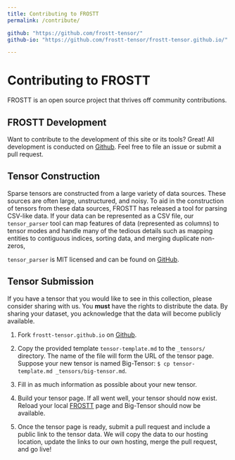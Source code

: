 ```yaml
---
title: Contributing to FROSTT
permalink: /contribute/

github: "https://github.com/frostt-tensor/"
github-io: "https://github.com/frostt-tensor/frostt-tensor.github.io/"

---
```



# Contributing to FROSTT
FROSTT is an open source project that thrives off community contributions.

## FROSTT Development
Want to contribute to the development of this site or its tools? Great! All
development is conducted on [Github]({{page.github}}). Feel free to file an
issue or submit a pull request.

## Tensor Construction
Sparse tensors are constructed from a large variety of data sources. These
sources are often large, unstructured, and noisy. To aid in the construction of
tensors from these data sources, FROSTT has released a tool for parsing
CSV-like data. If your data can be represented as a CSV file, our
`tensor_parser` tool can map features of data (represented as columns) to
tensor modes and handle many of the tedious details such as mapping entities
to contiguous indices, sorting data, and merging duplicate non-zeros,

`tensor_parser` is MIT licensed and can be found on
[GitHub](https://github.com/frostt-tensor/tensor_parser).


## Tensor Submission
If you have a tensor that you would like to see in this collection, please
consider sharing with us. You **must** have the rights to distribute the data.
By sharing your dataset, you acknowledge that the data will become publicly
available.

1. Fork `frostt-tensor.github.io` on [Github]({{page.github-io}}).

2. Copy the provided template `tensor-template.md`
to the `_tensors/` directory. The name of the file will form the URL of the
tensor page. Suppose your new tensor is named Big-Tensor:
`$ cp tensor-template.md _tensors/big-tensor.md`.

3. Fill in as much information as possible about your new tensor.

4. Build your tensor page. If all went well, your tensor should now exist.
Reload your local [FROSTT](http://localhost:4000/tensors/) page and Big-Tensor
should now be available.

5. Once the tensor page is ready, submit a pull request and include a public
link to the tensor data. We will copy the data to our hosting location, update
the links to our own hosting, merge the pull request, and go live!


